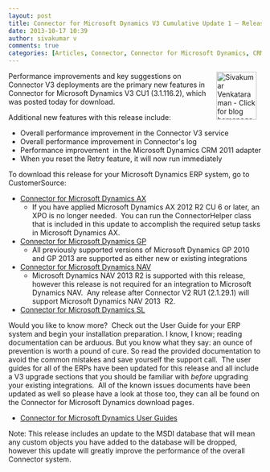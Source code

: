 ```yaml
---
layout: post
title: Connector for Microsoft Dynamics V3 Cumulative Update 1 – Released!
date: 2013-10-17 10:39
author: sivakumar v
comments: true
categories: [Articles, Connector, Connector for Microsoft Dynamics, CRM Connector, Dynamics AX, Dynamics CRM, Dynamics GP, Dynamics NAV, Dynamics SL, Enhancements, Microsoft Dynamics NAV 2013, New Features, Sivakumar Venkataraman, Uncategorized, Version support]
---
```

<p style="text-align: left;"><a title="Sivakumar Venkataraman - Click for blog homepage"><img src="https://microsofttpd.github.io/assets/0871.sivav.jpg" alt="Sivakumar Venkataraman - Click for blog homepage" width="80" height="95" align="right" border="0" hspace="10" /></a>Performance improvements and key suggestions on Connector V3 deployments are the primary new features in Connector for Microsoft Dynamics V3 CU1 (3.1.116.2), which was posted today for download.</p>
<p>Additional new features with this release include:</p>
<ul>
<li>Overall performance improvement in the Connector V3 service</li>
<li>Overall performance improvement in Connector's log</li>
<li>Performance improvement&nbsp; in the Microsoft Dynamics CRM 2011 adapter</li>
<li>When you reset the Retry feature, it will now run immediately</li>
</ul>
<p>To download this release for your Microsoft Dynamics ERP system, go to CustomerSource:</p>
<ul>
<li><a href="https://mbs.microsoft.com/customersource/downloads/servicepacks/mdax_dynamicsconnector.htm" target="_blank">Connector for Microsoft Dynamics AX</a>
<ul>
<li>If you have applied Microsoft Dynamics AX 2012 R2 CU 6 or later, an XPO is no longer needed.&nbsp; You can run the ConnectorHelper class that is included in this update to accomplish the required setup tasks in Microsoft Dynamics AX.</li>
</ul>
</li>
<li><a href="https://mbs.microsoft.com/customersource/downloads/servicepacks/mdgp_dynamicsconnector.htm" target="_blank">Connector for Microsoft Dynamics GP</a>
<ul>
<li>All previously supported versions of Microsoft Dynamics GP 2010 and GP 2013 are supported as either new or existing integrations</li>
</ul>
</li>
<li><a href="https://mbs.microsoft.com/customersource/downloads/servicepacks/mdnav_dynamicsconnector.htm" target="_blank">Connector for Microsoft Dynamics NAV</a>
<ul>
<li>Microsoft Dynamics NAV 2013 R2 is supported with this release, however this release is not required for an integration to Microsoft Dynamics NAV.&nbsp; Any release after Connector V2 RU1 (2.1.29.1) will support Microsoft Dynamics NAV 2013&nbsp; R2.</li>
</ul>
</li>
<li><a href="https://mbs.microsoft.com/customersource/downloads/servicepacks/mdsl_dynamicsconnector.htm" target="_blank">Connector for Microsoft Dynamics SL</a></li>
</ul>
<p>Would you like to know more?&nbsp; Check out the User Guide for your ERP system and begin your installation preparation. I know, I know; reading documentation can be arduous. But you know what they say: an ounce of prevention is worth a pound of cure. So read the provided documentation to avoid the common mistakes and save yourself the support call.&nbsp; The user guides for all of the ERPs have been updated for this release and all include a V3 upgrade sections that you should be familiar with <em>before</em> upgrading your existing integrations.&nbsp; All of the known issues documents have been updated as well so please have a look at those too, they can all be found on the Connector for Microsoft Dynamics download pages.</p>
<ul>
<li><a href="http://www.microsoft.com/download/en/details.aspx?id=10381" target="_blank">Connector for Microsoft Dynamics User Guides</a></li>
</ul>
<p>Note: This release includes an update to the MSDI database that will mean any custom objects you have added to the database will be dropped, however this update will greatly improve the performance of the overall Connector system.</p>
